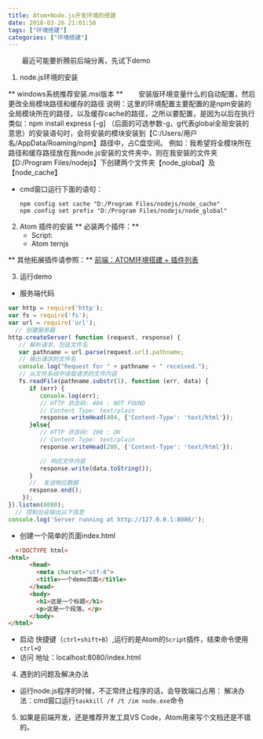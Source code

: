 ```yaml
---
title: Atom+Node.js开发环境的搭建
date: 2018-03-26 21:01:58
tags: ["环境搭建"]
categories: ["环境搭建"]
---
```

  &emsp;&emsp;最近可能要折腾前后端分离，先试下demo
  <!--more-->
1. node.js环境的安装

  ** windows系统推荐安装.msi版本 **
  &emsp;&emsp;安装版环境变量什么的自动配置，然后更改全局模块路径和缓存的路径
  说明：这里的环境配置主要配置的是npm安装的全局模块所在的路径，以及缓存cache的路径，之所以要配置，是因为以后在执行类似：npm install express [-g] （后面的可选参数-g，g代表global全局安装的意思）的安装语句时，会将安装的模块安装到【C:/Users/用户名/AppData/Roaming/npm】路径中，占C盘空间。
  例如：我希望将全模块所在路径和缓存路径放在我node.js安装的文件夹中，则在我安装的文件夹【D:/Program Files/nodejs】下创建两个文件夹【node_global】及【node_cache】
  * cmd窗口运行下面的语句：
    ```shell
    npm config set cache "D:/Program Files/nodejs/node_cache"
    npm config set prefix "D:/Program Files/nodejs/node_global"
    ```
2. Atom 插件的安装
  ** 必装两个插件：**
    * Script:
    * Atom ternjs

  ** 其他拓展插件请参照：**
    [前端：ATOM环境搭建 + 插件列表](https://blog.csdn.net/hangmine/article/details/78257665)

3. 运行demo
  * 服务端代码
```javascript
var http = require('http');
var fs = require('fs');
var url = require('url');
  // 创建服务器
http.createServer( function (request, response) {  
   // 解析请求，包括文件名
   var pathname = url.parse(request.url).pathname;
   // 输出请求的文件名
   console.log("Request for " + pathname + " received.");
   // 从文件系统中读取请求的文件内容
   fs.readFile(pathname.substr(1), function (err, data) {
      if (err) {
         console.log(err);
         // HTTP 状态码: 404 : NOT FOUND
         // Content Type: text/plain
         response.writeHead(404, {'Content-Type': 'text/html'});
      }else{             
         // HTTP 状态码: 200 : OK
         // Content Type: text/plain
         response.writeHead(200, {'Content-Type': 'text/html'});    

         // 响应文件内容
         response.write(data.toString());        
      }
      //  发送响应数据
      response.end();
    });   
}).listen(8080);
  // 控制台会输出以下信息
console.log('Server running at http://127.0.0.1:8080/');
```
  * 创建一个简单的页面index.html
```html
  <!DOCTYPE html>
<html>
      <head>
        <meta charset="utf-8">
        <title>一个demo页面</title>
      </head>
      <body>
        <h1>这是一个标题</h1>
        <p>这是一个段落。</p>
      </body>
</html>
```
  * 启动
快捷键（`ctrl+shift+B`）,运行的是Atom的`Script`插件，结束命令使用`ctrl+Q`
  * 访问
  地址：localhost:8080/index.html

4. 遇到的问题及解决办法
  * 运行node.js程序的时候，不正常终止程序的话，会导致端口占用：
    解决办法：cmd窗口运行`taskkill /f /t /im node.exe`命令
5. 如果是前端开发，还是推荐开发工具VS Code，Atom用来写个文档还是不错的。
